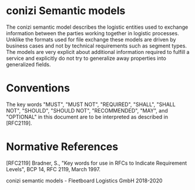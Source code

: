 # conizi Semantic models

The conizi semantic model describes the logistic entities used to exchange information between the parties working together in logistic processes. Unklike the
formats used for file exchange these models are driven by business cases and not by technical requirements such as segment types. The models are very explicit about
additional information required to fulfill a service and explicitly do not try to generalize away properties into generalized fields. 

# Conventions

The key words "MUST", "MUST NOT", "REQUIRED", "SHALL", "SHALL NOT",
"SHOULD", "SHOULD NOT", "RECOMMENDED", "MAY", and "OPTIONAL" in this
document are to be interpreted as described in [RFC2119].

# Normative References

   [RFC2119]  Bradner, S., "Key words for use in RFCs to Indicate
              Requirement Levels", BCP 14, RFC 2119, March 1997.
              
conizi semantic models - Fleetboard Logistics GmbH 2018-2020